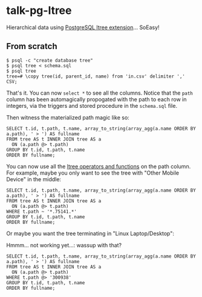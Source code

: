 # talk-pg-ltree

Hierarchical data using [PostgreSQL ltree extension](http://www.postgresql.org/docs/9.4/static/ltree.html)...
SoEasy!

## From scratch

    $ psql -c "create database tree"
    $ psql tree < schema.sql
    $ psql tree
    tree=# \copy tree(id, parent_id, name) from 'in.csv' delimiter ',' CSV;

That's it. You can now `select *` to see all the columns. Notice that
the `path` column has been automagically propogated with the path
to each row in integers, via the triggers and stored procedure in the 
`schema.sql` file.

Then witness the materialized path magic like so:

    SELECT t.id, t.path, t.name, array_to_string(array_agg(a.name ORDER BY a.path), ' > ') AS fullname
    FROM tree AS t INNER JOIN tree AS a
      ON (a.path @> t.path)
    GROUP BY t.id, t.path, t.name
    ORDER BY fullname;

You can now use all the [ltree operators and functions](http://www.postgresql.org/docs/9.4/static/ltree.html) 
on the path column. For example, maybe you only want to see the
tree with "Other Mobile Device" in the middle:

    SELECT t.id, t.path, t.name, array_to_string(array_agg(a.name ORDER BY a.path), ' > ') AS fullname
    FROM tree AS t INNER JOIN tree AS a
      ON (a.path @> t.path)
    WHERE t.path ~ '*.75141.*'
    GROUP BY t.id, t.path, t.name
    ORDER BY fullname;

Or maybe you want the tree terminating in "Linux Laptop/Desktop":

Hmmm... not working yet...: wassup with that?

    SELECT t.id, t.path, t.name, array_to_string(array_agg(a.name ORDER BY a.path), ' > ') AS fullname
    FROM tree AS t INNER JOIN tree AS a
      ON (a.path @> t.path)
    WHERE t.path @> '300938'
    GROUP BY t.id, t.path, t.name
    ORDER BY fullname;



